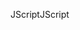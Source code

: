 <span data-ttu-id="f576c-101">JScript</span><span class="sxs-lookup"><span data-stu-id="f576c-101">JScript</span></span>